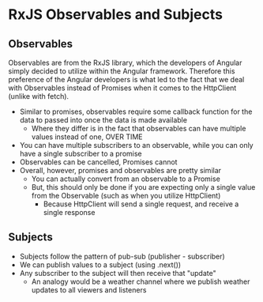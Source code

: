 # RxJS Observables and Subjects

## Observables
Observables are from the RxJS library, which the developers of Angular simply decided to utilize within the Angular framework. Therefore this preference of the Angular developers is what led to the fact that we deal with Observables instead of Promises when it comes to the HttpClient (unlike with fetch).

- Similar to promises, observables require some callback function for the data to passed into once the data is made available
    - Where they differ is in the fact that observables can have multiple values instead of one, OVER TIME
- You can have multiple subscribers to an observable, while you can only have a single subscriber to a promise
- Observables can be cancelled, Promises cannot
- Overall, however, promises and observables are pretty similar
    - You can actually convert from an observable to a Promise
    - But, this should only be done if you are expecting only a single value from the Observable (such as when you utilize HttpClient)
        - Because HttpClient will send a single request, and receive a single response

## Subjects
- Subjects follow the pattern of pub-sub (publisher - subscriber)
- We can publish values to a subject (using .next(<value>))
- Any subscriber to the subject will then receive that "update"
    - An analogy would be a weather channel where we publish weather updates to all viewers and listeners
